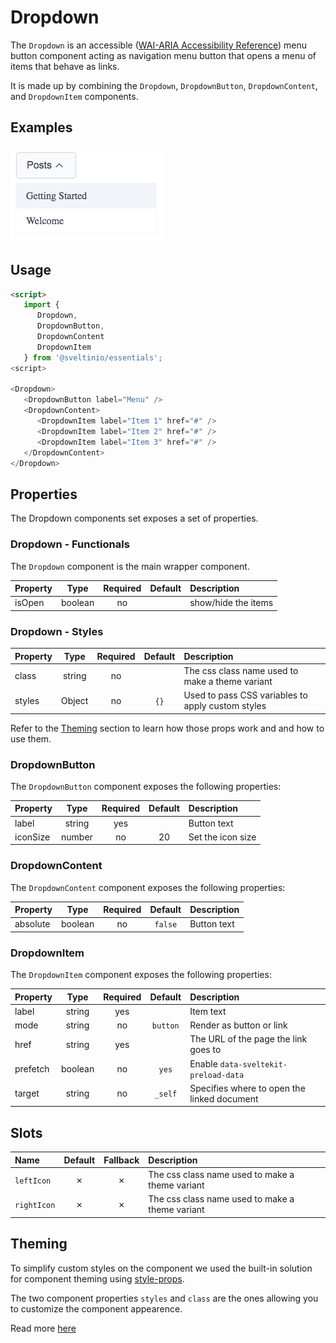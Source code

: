 # Dropdown

The `Dropdown` is an accessible ([WAI-ARIA Accessibility Reference]) menu button component acting as navigation menu button that opens a menu of items that behave as links.

It is made up by combining the `Dropdown`, `DropdownButton`, `DropdownContent`, and `DropdownItem` components.

## Examples

<img src="./assets/images/default.png" alt="Dropdown - Default Styles" />

## Usage

```html
<script>
   import {
      Dropdown,
      DropdownButton,
      DropdownContent
      DropdownItem
   } from '@sveltinio/essentials';
<script>

<Dropdown>
   <DropdownButton label="Menu" />
   <DropdownContent>
      <DropdownItem label="Item 1" href="#" />
      <DropdownItem label="Item 2" href="#" />
      <DropdownItem label="Item 3" href="#" />
   </DropdownContent>
</Dropdown>
```

## Properties

The Dropdown components set exposes a set of properties.

### Dropdown - Functionals

The `Dropdown` component is the main wrapper component.

| Property | Type     | Required | Default  | Description         |
| :------- | :------: | :------: | :------: |:------------------- |
| isOpen   | boolean  | no       |          | show/hide the items |

### Dropdown - Styles

| Property |  Type   | Required |   Default   | Description                                       |
| :------- | :-----: | :------: | :---------: | :------------------------------------------------ |
| class    | string  |    no    |             | The css class name used to make a theme variant   |
| styles   | Object  |    no    |     `{}`    | Used to pass CSS variables to apply custom styles |

Refer to the [Theming](#theming) section to learn how those props work and and how to use them.

### DropdownButton

The `DropdownButton` component exposes the following properties:

| Property | Type    | Required | Default  | Description       |
| :------- | :-----: | :------: | :------: |:----------------- |
| label    | string  | yes      |          | Button text       |
| iconSize | number  | no       | 20       | Set the icon size |

### DropdownContent

The `DropdownContent` component exposes the following properties:

| Property | Type    | Required | Default  | Description       |
| :------- | :-----: | :------: | :------: |:----------------- |
| absolute | boolean | no       | `false`  | Button text       |

### DropdownItem

The `DropdownItem` component exposes the following properties:

| Property | Type    | Required | Default  | Description                                 |
| :------- | :-----: | :------: | :------: |:------------------------------------------- |
| label    | string  | yes      |          | Item text                                   |
| mode     | string  | no       | `button` | Render as button or link                    |
| href     | string  | yes      |         | The URL of the page the link goes to        |
| prefetch | boolean | no       | `yes`    | Enable `data-sveltekit-preload-data`        |
| target   | string  | no       | `_self`  | Specifies where to open the linked document |

## Slots

| Name        | Default | Fallback | Description                                       |
| :---------- | :-----: | :------: | :------------------------------------------------ |
| `leftIcon`  | ✗       |    ✗     | The css class name used to make a theme variant   |
| `rightIcon` | ✗       |    ✗     | The css class name used to make a theme variant   |

## Theming

To simplify custom styles on the component we used the built-in solution for component theming using [style-props].

The two component properties `styles` and `class` are the ones allowing you to customize the component appearence.

Read more [here](./THEMING.md)

<!-- Resources -->
[style-props]: https://svelte.dev/docs#template-syntax-component-directives---style-props
[WAI-ARIA Accessibility Reference]: https://www.w3.org/WAI/ARIA/apg/patterns/menubutton/
